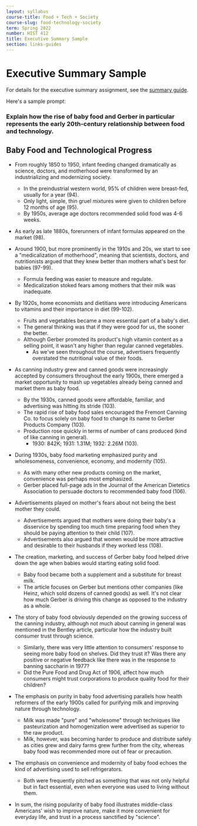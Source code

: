 ```yaml
---
layout: syllabus
course-title: Food + Tech + Society
course-slug: food-technology-society
term: Spring 2022
number: HIST 412
title: Executive Summary Sample
section: links-guides
---
```


# Executive Summary Sample
For details for the executive summary assignment, see the [summary guide](exec-summary-guide).

Here's a sample prompt:
### Explain how the rise of baby food and Gerber in particular represents the early 20th-century relationship between food and technology.


## Baby Food and Technological Progress

- From roughly 1850 to 1950, infant feeding changed dramatically as science, doctors, and motherhood were transformed by an industrializing and modernizing society.
  - In the preindustrial western world, 95% of children were breast-fed, usually for a year (94).
  - Only light, simple, thin gruel mixtures were given to children before 12 months of age (95).
  - By 1950s, average age doctors recommended solid food was 4-6 weeks.

- As early as late 1880s, forerunners of infant formulas appeared on the market (98).

- Around 1900, but more prominently in the 1910s and 20s, we start to see a "medicalization of motherhood", meaning that scientists, doctors, and nutritionists argued that they knew better than mothers what's best for babies (97-99).
  - Formula feeding was easier to measure and regulate.
  - Medicalization stoked fears among mothers that their milk was inadequate.

- By 1920s, home economists and dietitians were introducing Americans to vitamins and their importance in diet (99-102).
  - Fruits and vegetables became a more essential part of a baby's diet.
  - The general thinking was that if they were good for us, the sooner the better.
  - Although Gerber promoted its product's high vitamin content as a selling point, it wasn't any higher than regular canned vegetables.
    - As we've seen throughout the course, advertisers frequently overstated the nutritional value of their foods.

- As canning industry grew and canned goods were increasingly accepted by consumers throughout the early 1900s, there emerged a market opportunity to mash up vegetables already being canned and market them as baby food.
  - By the 1930s, canned goods were affordable, familiar, and advertising was hitting its stride (103).
  - The rapid rise of baby food sales encouraged the Fremont Canning Co. to focus solely on baby food to change its name to Gerber Products Company (103).
  - Production rose quickly in terms of number of cans produced (kind of like canning in general).
    - 1930: 842K; 1931: 1.31M; 1932: 2.26M (103).

- During 1930s, baby food marketing emphasized purity and wholesomeness, convenience, economy, and modernity (105).
  - As with many other new products coming on the market, convenience was perhaps most emphasized.
  - Gerber placed full-page ads in the Journal of the American Dietetics Association to persuade doctors to recommended baby food (106).

- Advertisements played on mother's fears about not being the best mother they could.
  - Advertisements argued that mothers were doing their baby's a disservice by spending too much time preparing food when they should be paying attention to their child (107).
  - Advertisements also argued that women would be more attractive and desirable to their husbands if they worked less (108).

- The creation, marketing, and success of Gerber baby food helped drive down the age when babies would starting eating solid food.
  - Baby food became both a supplement and a substitute for breast milk.
  - The article focuses on Gerber but mentions other companies (like Heinz, which sold dozens of canned goods) as well. It's not clear how much Gerber is driving this change as opposed to the industry as a whole.

- The story of baby food obviously depended on the growing success of the canning industry, although not much about canning in general was mentioned in the Bentley article, particular how the industry built consumer trust through science.
  - Similarly, there was very little attention to consumers' response to seeing more baby food on shelves. Did they trust it? Was there any positive or negative feedback like there was in the response to banning saccharin in 1977?
  - Did the Pure Food and Drug Act of 1906, affect how much consumers might trust corporations to produce quality food for their children?

- The emphasis on purity in baby food advertising parallels how health reformers of the early 1900s called for purifying milk and improving nature through technology.
  - Milk was made "pure" and "wholesome" through techniques like pasteurization and homogenization were advertised as superior to the raw product.
  - Milk, however, was becoming harder to produce and distribute safely as cities grew and dairy farms grew further from the city, whereas baby food was recommended more out of fear or precaution.

- The emphasis on convenience and modernity of baby food echoes the kind of advertising used to sell refrigerators.
  - Both were frequently pitched as something that was not only helpful but in fact essential, even when everyone was used to living without them.

- In sum, the rising popularity of baby food illustrates middle-class Americans' wish to improve nature, make it more convenient for everyday life, and trust in a process sanctified by "science".
